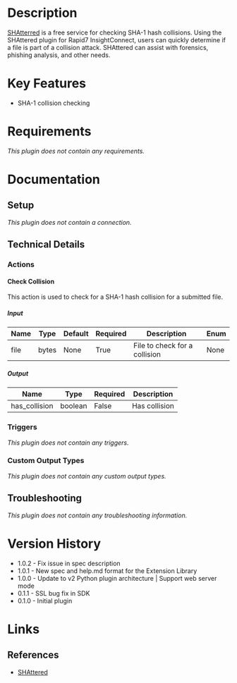 # Description

[SHAtterred](http://shattered.io) is a free service for checking SHA-1 hash collisions. Using the SHAttered plugin for
Rapid7 InsightConnect, users can quickly determine if a file is part of a collision attack. SHAttered can assist
with forensics, phishing analysis, and other needs.

# Key Features

* SHA-1 collision checking

# Requirements

_This plugin does not contain any requirements._

# Documentation

## Setup

_This plugin does not contain a connection._

## Technical Details

### Actions

#### Check Collision

This action is used to check for a SHA-1 hash collision for a submitted file.

##### Input

|Name|Type|Default|Required|Description|Enum|
|----|----|-------|--------|-----------|----|
|file|bytes|None|True|File to check for a collision|None|

##### Output

|Name|Type|Required|Description|
|----|----|--------|-----------|
|has_collision|boolean|False|Has collision|

### Triggers

_This plugin does not contain any triggers._

### Custom Output Types

_This plugin does not contain any custom output types._

## Troubleshooting

_This plugin does not contain any troubleshooting information._

# Version History

* 1.0.2 - Fix issue in spec description
* 1.0.1 - New spec and help.md format for the Extension Library
* 1.0.0 - Update to v2 Python plugin architecture | Support web server mode
* 0.1.1 - SSL bug fix in SDK
* 0.1.0 - Initial plugin

# Links

## References

* [SHAttered](http://shattered.io/)


